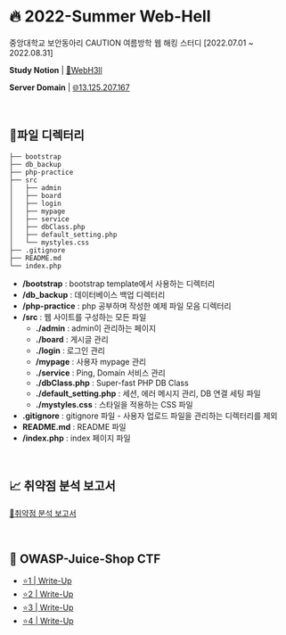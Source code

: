 <h1>🔥 2022-Summer Web-Hell</h1>

<p>중앙대학교 보안동아리 CAUTION 여름방학 웹 해킹 스터디 [2022.07.01 ~ 2022.08.31]</p>

<p><b>Study Notion</b> | <a href="https://myoungseok.notion.site/Web-Hacking-WebH3ll-48a96a349fec4ddebb4cb01efc1a44cd" target="_blank">📘WebH3ll</a><p>
<p><b>Server Domain</b> | <a href="http://13.125.207.167" target="_blank">🌐13.125.207.167</a></p>

<br>

<h2>📁파일 디렉터리</h2>

```
├── bootstrap
├── db_backup
├── php-practice
├── src
│   ├── admin
│   ├── board
│   ├── login
│   ├── mypage
│   ├── service
│   ├── dbClass.php
│   ├── default_setting.php
│   └── mystyles.css
├── .gitignore
├── README.md
└── index.php
```

<ul>
  <li><b>/bootstrap</b> : bootstrap template에서 사용하는 디렉터리</li>
  <li><b>/db_backup</b> : 데이터베이스 백업 디렉터리</li>
  <li><b>/php-practice</b> : php 공부하며 작성한 예제 파일 모음 디렉터리</li>
  <li>
    <b>/src</b> : 웹 사이트를 구성하는 모든 파일
    <ul>
      <li><b>./admin</b> : admin이 관리하는 페이지</li>
      <li><b>./board</b> : 게시글 관리</li>
      <li><b>./login</b> : 로그인 관리</li>
      <li><b>/mypage</b> : 사용자 mypage 관리</li>
      <li><b>./service</b> : Ping, Domain 서비스 관리</li>
      <li><b>./dbClass.php</b> : Super-fast PHP DB Class</li>
      <li><b>./default_setting.php</b> : 세션, 에러 메시지 관리, DB 연결 세팅 파일</li>
      <li><b>./mystyles.css</b> : 스타일을 적용하는 CSS 파일</li>
    </ul>
  </li>
  <li><b>.gitignore</b> : gitignore 파일 - 사용자 업로드 파일을 관리하는 디렉터리를 제외</li>
  <li><b>README.md</b> : README 파일</li>
  <li><b>/index.php</b> : index 페이지 파일</li>
</ul>

<br>

<h2>📈 취약점 분석 보고서</h2>
<p><a href="https://livecauac-my.sharepoint.com/:b:/g/personal/lunaram620_cau_ac_kr/EQn4JOi0OuVBl-5-7eyMMp0BI5eIK8yph9W45aSD1ksfuQ?e=rYuNsI" target="_blank">📃취약점 분석 보고서</a></p>

<br>

<h2>🧃 OWASP-Juice-Shop CTF</h2>

<ul>
  <li><a href="https://1unaram.notion.site/1-da8085df5d2a48139c7b0473b3953076" target="_blank">⭐1 | Write-Up</a></li>
  <li><a href="https://1unaram.notion.site/2-68379f8e996d4e88ab9fea782d010573" target="_blank">⭐2 | Write-Up</a></li>
  <li><a href="https://1unaram.notion.site/3-41a6660cb11542cf9da5dadc2ca54d92" target="_blank">⭐3 | Write-Up</a></li>
  <li><a href="https://1unaram.notion.site/4-ed8cf94ff80446acbaa90ecbf441d2d5" target="_blank">⭐4 | Write-Up</a></li>
</ul>

